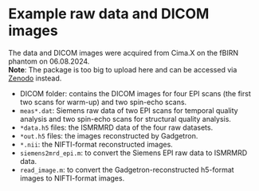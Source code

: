 # Example raw data and DICOM images
The data and DICOM images were acquired from Cima.X on the fBIRN phantom on 06.08.2024.              
**Note**: The package is too big to upload here and can be accessed via [Zenodo](https://doi.org/10.5281/zenodo.14217778) instead.
* DICOM folder: contains the DICOM images for four EPI scans (the first two scans for warm-up) and two spin-echo scans.
* `meas*.dat`: Siemens raw data of two EPI scans for temporal quality analysis and two spin-echo scans for structural quality analysis.
* `*data.h5` files: the ISMRMRD data of the four raw datasets.
* `*out.h5` files: the images reconstructed by Gadgetron.
* `*.nii`: the NIFTI-format reconstructed images.
* `siemens2mrd_epi.m`: to convert the Siemens EPI raw data to ISMRMRD data.
* `read_image.m`: to convert the Gadgetron-reconstructed h5-format images to NIFTI-format images.
